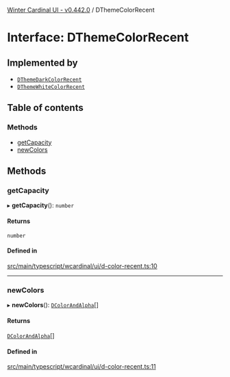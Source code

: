 [Winter Cardinal UI - v0.442.0](../index.md) / DThemeColorRecent

# Interface: DThemeColorRecent

## Implemented by

- [`DThemeDarkColorRecent`](../classes/DThemeDarkColorRecent.md)
- [`DThemeWhiteColorRecent`](../classes/DThemeWhiteColorRecent.md)

## Table of contents

### Methods

- [getCapacity](DThemeColorRecent.md#getcapacity)
- [newColors](DThemeColorRecent.md#newcolors)

## Methods

### getCapacity

▸ **getCapacity**(): `number`

#### Returns

`number`

#### Defined in

[src/main/typescript/wcardinal/ui/d-color-recent.ts:10](https://github.com/winter-cardinal/winter-cardinal-ui/blob/v0.442.0/src/main/typescript/wcardinal/ui/d-color-recent.ts#L10)

___

### newColors

▸ **newColors**(): [`DColorAndAlpha`](DColorAndAlpha.md)[]

#### Returns

[`DColorAndAlpha`](DColorAndAlpha.md)[]

#### Defined in

[src/main/typescript/wcardinal/ui/d-color-recent.ts:11](https://github.com/winter-cardinal/winter-cardinal-ui/blob/v0.442.0/src/main/typescript/wcardinal/ui/d-color-recent.ts#L11)
